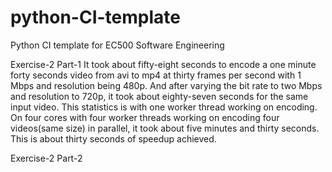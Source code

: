 # python-CI-template
Python CI template for EC500 Software Engineering

Exercise-2 Part-1
It took about fifty-eight seconds to encode a one minute forty seconds video from avi to mp4 at thirty frames per second with 1 Mbps and resolution being 480p. And after varying the bit rate to two Mbps and resolution to 720p, it took about eighty-seven seconds for the same input video. This statistics is with one worker thread working on encoding. On four cores with four worker threads working on encoding four videos(same size) in parallel, it took about five minutes and thirty seconds. This is about thirty seconds of speedup achieved.   

Exercise-2 Part-2


